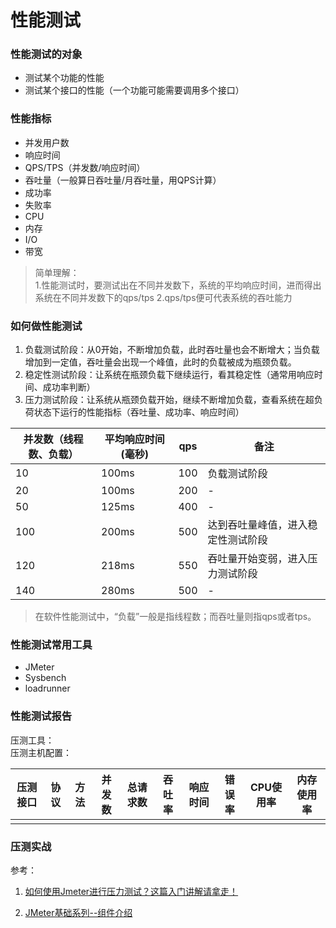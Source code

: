 # 性能测试 


### 性能测试的对象

* 测试某个功能的性能
* 测试某个接口的性能（一个功能可能需要调用多个接口）

### 性能指标

* 并发用户数
* 响应时间
* QPS/TPS（并发数/响应时间）
* 吞吐量（一般算日吞吐量/月吞吐量，用QPS计算）
* 成功率
* 失败率
* CPU
* 内存
* I/O
* 带宽

> 简单理解：  
> 1.性能测试时，要测试出在不同并发数下，系统的平均响应时间，进而得出系统在不同并发数下的qps/tps
> 2.qps/tps便可代表系统的吞吐能力


### 如何做性能测试

1. 负载测试阶段：从0开始，不断增加负载，此时吞吐量也会不断增大；当负载增加到一定值，吞吐量会出现一个峰值，此时的负载被成为瓶颈负载。
2. 稳定性测试阶段：让系统在瓶颈负载下继续运行，看其稳定性（通常用响应时间、成功率判断）
3. 压力测试阶段：让系统从瓶颈负载开始，继续不断增加负载，查看系统在超负荷状态下运行的性能指标（吞吐量、成功率、响应时间）


|并发数（线程数、负载）|平均响应时间(毫秒)  |qps  |备注                       |
|---                 |---               |---  |---                         |
| 10                 |100ms             | 100 |负载测试阶段                |
| 20                 |100ms             | 200 |-                           |
| 50                 |125ms             | 400 |-                           |
| 100                |200ms             | 500 |达到吞吐量峰值，进入稳定性测试阶段|
| 120                |218ms             | 550 |吞吐量开始变弱，进入压力测试阶段|
| 140                |280ms             | 500 |-                           |

> 在软件性能测试中，“负载”一般是指线程数；而吞吐量则指qps或者tps。  


### 性能测试常用工具

* JMeter
* Sysbench
* loadrunner


### 性能测试报告  

压测工具：  
压测主机配置：  

| 压测接口 | 协议 | 方法 | 并发数 | 总请求数 | 吞吐率 | 响应时间 | 错误率 | CPU使用率 | 内存使用率 |
| ---|---|---|---|---|---|---|---|---|---|
||||||||||



### 压测实战

参考：

1. [如何使用Jmeter进行压力测试？这篇入门讲解请拿走！](https://developer.kingdee.com/article/302362505672493824?productLineId=29&isKnowledge=2)

2. [JMeter基础系列--组件介绍](https://vip.kingdee.com/article/302031843623599616?productLineId=29&isKnowledge=2)